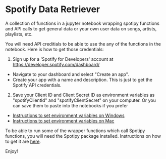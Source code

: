 # Spotify Data Retriever
A collection of functions in a jupyter notebook wrapping spotipy functions and API calls to get general data or your own user data on songs, artists, playlists, etc. 

You will need API creditials to be able to use the any of the functions in the notebook. Here is how to get those credentials:

1. Sign up for a 'Spotify for Developers' account at https://developer.spotify.com/dashboard/
  - Navigate to your dashboard and select "Create an app".
  - Create your app with a name and description. This is just to get the Spotify API credentials.
2. Save your Client ID and Client Secret ID as environment variables as "spotifyClientId" and "spotifyClientSecret" on your computer. Or you can save them to paste into the notebooks if you prefer
  - [Instructions to set environment variables on Windows](https://docs.oracle.com/en/database/oracle/r-enterprise/1.5.1/oread/creating-and-modifying-environment-variables-on-windows.html#GUID-DD6F9982-60D5-48F6-8270-A27EC53807D0)
  - [Instructions to set environment variables on Mac](https://medium.com/@youngstone89/setting-up-environment-variables-in-mac-os-28e5941c771c)
  
To be able to run some of the wrapper functions which call Spotipy functions, you will need the Spotipy package installed. Instructions on how to get it are [here](https://spotipy.readthedocs.io/en/2.16.1/#installation). 

Enjoy!

